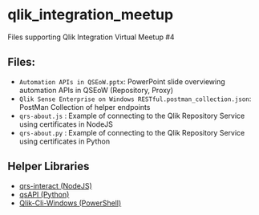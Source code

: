 # qlik_integration_meetup
Files supporting Qlik Integration Virtual Meetup #4

## Files:
- `Automation APIs in QSEoW.pptx`: PowerPoint slide overviewing automation APIs in QSEoW (Repository, Proxy)
- `Qlik Sense Enterprise on Windows RESTful.postman_collection.json`: PostMan Collection of helper endpoints
- `qrs-about.js` : Example of connecting to the Qlik Repository Service using certificates in NodeJS
- `qrs-about.py` : Example of connecting to the Qlik Repository Service using certificates in Python

## Helper Libraries
- [qrs-interact (NodeJS)](https://github.com/jparis/qrs-interact)
- [qsAPI (Python)](https://github.com/rafael-sanz/qsAPI)
- [Qlik-Cli-Windows (PowerShell)](https://github.com/ahaydon/Qlik-Cli-Windows)
